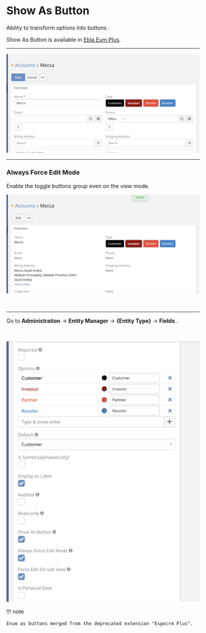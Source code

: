 # Show As Button

Ability to transform options into buttons .

Show As Button is available in [Ebla Eum Plus](https://www.eblasoft.com.tr/espocrm-extension-page/espocrm-enum-plus).

---

![Show As Button](../../_static/images/extensions/enum-plus/show-as-button.png)

---

### Always Force Edit Mode

Enable the toggle buttons group even on the view mode.

![Always Force Edit Mode](../../_static/images/extensions/enum-plus/always-force-edit-mode.png)

<br>

---

Go to **Administration** -> **Entity Manager** -> **{Entity Type}** -> **Fields** .

<br>

![Enable Force Edit on List View](../../_static/images/extensions/enum-plus/options.png)

!!! note

    Enum as buttons merged from the deprecated extension "Espocrm Plus".